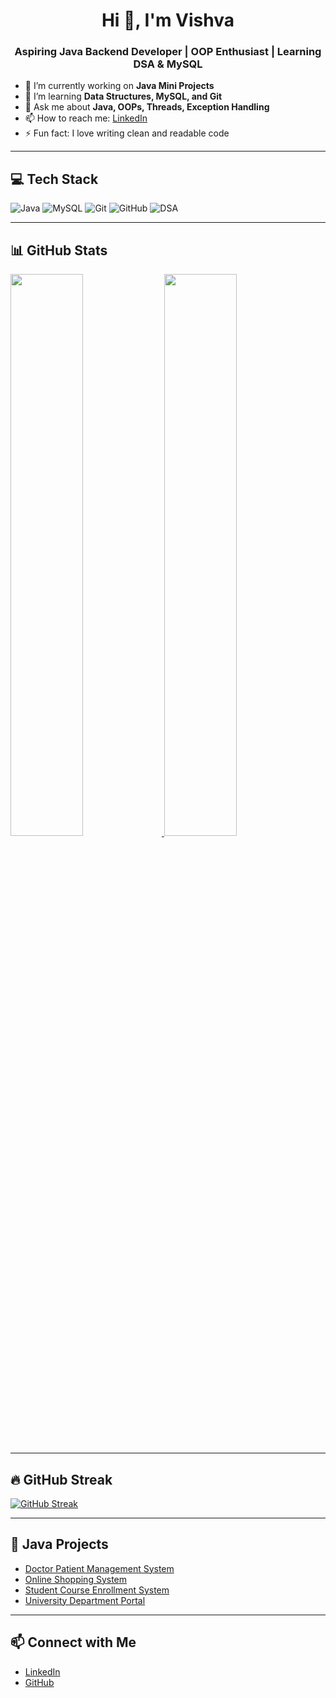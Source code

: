 <h1 align="center">Hi 👋, I'm Vishva</h1>
<h3 align="center">Aspiring Java Backend Developer | OOP Enthusiast | Learning DSA & MySQL</h3>

- 🔭 I’m currently working on **Java Mini Projects**
- 🌱 I’m learning **Data Structures, MySQL, and Git**
- 💬 Ask me about **Java, OOPs, Threads, Exception Handling**
- 📫 How to reach me: [LinkedIn](https://www.linkedin.com/in/vishva-k-s-900270274)
- ⚡ Fun fact: I love writing clean and readable code

---

## 💻 Tech Stack

<p align="left">
  <img src="https://img.shields.io/badge/Java-007396?style=for-the-badge&logo=java&logoColor=white" alt="Java" />
  <img src="https://img.shields.io/badge/MySQL-4479A1?style=for-the-badge&logo=mysql&logoColor=white" alt="MySQL" />
  <img src="https://img.shields.io/badge/Git-F05032?style=for-the-badge&logo=git&logoColor=white" alt="Git" />
  <img src="https://img.shields.io/badge/GitHub-181717?style=for-the-badge&logo=github&logoColor=white" alt="GitHub" />
  <img src="https://img.shields.io/badge/DSA-3776AB?style=for-the-badge&logo=codeforces&logoColor=white" alt="DSA" />
</p>

---

## 📊 GitHub Stats

<a href="https://github.com/Vishva1605">
  <img src="https://github-readme-stats.vercel.app/api?username=Vishva1605&show_icons=true&theme=radical" width="48%" />
  <img src="https://github-readme-stats.vercel.app/api/top-langs/?username=Vishva1605&layout=compact&theme=radical" width="48%" />
</a>

---

## 🔥 GitHub Streak

[![GitHub Streak](https://streak-stats.demolab.com/?user=Vishva1605&theme=dark&border_radius=5)](https://git.io/streak-stats)

---

## 📌 Java Projects

- [Doctor Patient Management System](https://github.com/Vishva1605/Java/blob/main/Projects/DoctorPatientManagementSystem)  
- [Online Shopping System](https://github.com/Vishva1605/Java/tree/main/Projects/OnlineShoppingSystem)  
- [Student Course Enrollment System](https://github.com/Vishva1605/Java/tree/main/Projects/StudentCourseEnrollmentSystem)
- [University Department Portal](https://github.com/Vishva1605/Java/tree/main/Projects/UniversityDepartmentPortal)

---

## 📫 Connect with Me

- [LinkedIn](https://www.linkedin.com/in/vishva-k-s-900270274)
- [GitHub](https://github.com/Vishva1605)
